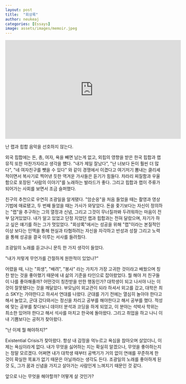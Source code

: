 ```yaml
---
layout: post
title:  "회상록"
author: neukeaj
categories: [Essays]
image: assets/images/memoir.jpeg
---
```



<iframe width="560" height="315" src="https://www.youtube.com/embed/dXzQnI3nwHQ" frameborder="0" allow="accelerometer; autoplay; clipboard-write; encrypted-media; gyroscope; picture-in-picture" allowfullscreen></iframe>

난 랩과 힙합 음악을 선호하지 않는다.

외국 힙합에는 돈, 총, 여자, 욕을 빼면 남는게 없고, 외힙의 영향을 받은 한국 힙합과 랩 뮤직 또한 마찬가지라고 생각을 헀다. "내가 제일 잘났다",  "난 너보다 돈이 훨씬 더 많다", "네 여자친구를 뺏을 수 있다" 와 같이 경쟁에서 이겼다고 여기저기 뽐내는 클리셰적이면서 복사기로 찍어낸 듯한 역겨운 가사들은 듣기가 힘들다. 차라리 찌질함과 우울함으로 포장된 "사람의 이야기"를 노래하는 발라드가 좋다. 그리고 힙합과 랩이 주류가 되어가는 사회를 보면서 조금 슬퍼했다. 

친구의 추천으로 우연히 조광일을 알게됐다. "암순응"을 처음 들었을 때는 촬영과 영상 기법에 매료됐고, 두 번째 들었을 때는 가사가 와닿았다. 돈을 좇기보다는 자신이 정의하는 "랩"을 추구하는 그의 열정과 신념, 그리고 그것이 무너질까봐 두려워하는 마음이 전부 담겨있었다. 내가 알고 있었고 단정 지었던 랩과 힙합과는 전혀 달랐으며, 자기가 하고 싶은 얘기를 하는 그가 멋있었다. "회상록"에서는 성공을 위해 "랩"이라는 본질적인 이상 보다는 인맥을 통해 현실과 타협하려는 자신을 자각하고 반성과 성찰 그리고 노력을 통해 성공을 결국 이루는 서사를 들려줬다.  

조광일의 노래를 듣고나니 문득 한 가지 생각이 들었다. 

"내가 저렇게 무언가를 간절하게 원한적이 있었나?"

어렸을 때, 나는 "희생", "배려", "봉사" 라는 가치가 가장 고귀한 것이라고 배웠으며 칭찬 받는 것을 좋아했기 때문에 내 삶의 기준을 타인으로 잡아왔었다. 뭘 해야 저 친구들이 나를 좋아해줄까? 어떤것이 칭찬받을 만한 행동인가? 대학생이 되고 나서야 나는 이것이 잘못됐다는 것을 깨달았다. 부모님이 외교관이 되라 하셔서 외고를 갔고, 대학은 최소 SKY는 가야한다고 하셔서 연대를 나왔다. 군대를 가기 전에는 열심히 놀아야 한다고 해서 놀았고, 군대 갔다와서는 정신을 차리고 공부를 해야한다고 해서 공부를 했다. 적성에 맞는 공부를 찾다보니 데이터 분석과 코딩을 하게 되었고, 이 분야는 석박사 학위는 최소한 있어야 한다고 해서 석사를 마치고 한국에 돌아왔다. 그리고 취업을 하고 나니 이내 기쁨보다는 공허가 찾아왔다. 

"난 이제 뭘 해야하지?"

Existential Crisis가 찾아왔다. 항상 내 감정을 억누르고 욕심을 참아오며 살았더니, 이제는 욕심이라게 없다. 내가 무엇을 싫어하는 지는 확실히 알겠으나, 무엇을 좋아하는지는 정말 모르겠다. 어쩌면 내가 대학생 때부터 공백기가 거의 없이 연애를 꾸준하게 한 것이 확실한 목표가 없기 때문은 아닐까라는 생각도 든다. 조광일의 노래를 좋아하게 된 것 도, 그가 꿈과 신념을 가지고 살아가는 사람인게 느껴지기 때문인 것 같다.

앞으로 나는 무엇을 해야할까? 어떻게 살 것인가? 


